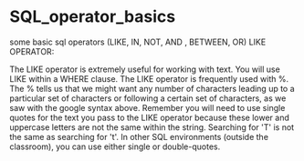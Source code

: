 # SQL_operator_basics
some basic sql operators (LIKE, IN, NOT, AND , BETWEEN, OR)
LIKE OPERATOR:

The LIKE operator is extremely useful for working with text. You will use LIKE within a WHERE clause. The LIKE operator is frequently used with %. The % tells us that we might want any number of characters leading up to a particular set of characters or following a certain set of characters, as we saw with the google syntax above. Remember you will need to use single quotes for the text you pass to the LIKE operator because these lower and uppercase letters are not the same within the string. Searching for 'T' is not the same as searching for 't'. In other SQL environments (outside the classroom), you can use either single or double-quotes.

